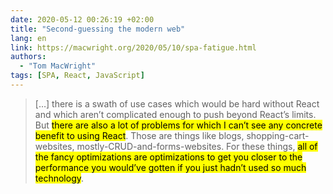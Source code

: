 ```yaml
---
date: 2020-05-12 00:26:19 +02:00
title: "Second-guessing the modern web"
lang: en
link: https://macwright.org/2020/05/10/spa-fatigue.html
authors:
  - "Tom MacWright"
tags: [SPA, React, JavaScript]
---
```


> […] there is a swath of use cases which would be hard without React and which aren’t complicated enough to push beyond React’s limits. But <mark>there are also a lot of problems for which I can’t see any concrete benefit to using React</mark>. Those are things like blogs, shopping-cart-websites, mostly-CRUD-and-forms-websites. For these things, <mark>all of the fancy optimizations are optimizations to get you closer to the performance you would’ve gotten if you just hadn’t used so much technology</mark>.
